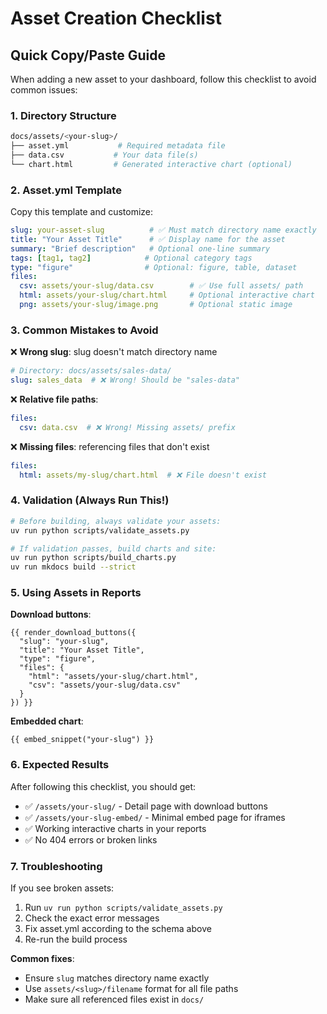 # Asset Creation Checklist

## Quick Copy/Paste Guide

When adding a new asset to your dashboard, follow this checklist to avoid common issues:

### 1. Directory Structure
```bash
docs/assets/<your-slug>/
├── asset.yml           # Required metadata file
├── data.csv           # Your data file(s)
└── chart.html         # Generated interactive chart (optional)
```

### 2. Asset.yml Template
Copy this template and customize:

```yaml
slug: your-asset-slug          # ✅ Must match directory name exactly
title: "Your Asset Title"      # ✅ Display name for the asset
summary: "Brief description"   # Optional one-line summary
tags: [tag1, tag2]            # Optional category tags  
type: "figure"                # Optional: figure, table, dataset
files:
  csv: assets/your-slug/data.csv        # ✅ Use full assets/ path
  html: assets/your-slug/chart.html     # Optional interactive chart
  png: assets/your-slug/image.png       # Optional static image
```

### 3. Common Mistakes to Avoid

❌ **Wrong slug**: slug doesn't match directory name
```yaml
# Directory: docs/assets/sales-data/
slug: sales_data  # ❌ Wrong! Should be "sales-data"
```

❌ **Relative file paths**: 
```yaml
files:
  csv: data.csv  # ❌ Wrong! Missing assets/ prefix
```

❌ **Missing files**: referencing files that don't exist
```yaml
files:
  html: assets/my-slug/chart.html  # ❌ File doesn't exist
```

### 4. Validation (Always Run This!)
```bash
# Before building, always validate your assets:
uv run python scripts/validate_assets.py

# If validation passes, build charts and site:
uv run python scripts/build_charts.py
uv run mkdocs build --strict
```

### 5. Using Assets in Reports

**Download buttons**:
```jinja
{{ render_download_buttons({
  "slug": "your-slug",
  "title": "Your Asset Title", 
  "type": "figure",
  "files": { 
    "html": "assets/your-slug/chart.html",
    "csv": "assets/your-slug/data.csv"
  }
}) }}
```

**Embedded chart**:
```jinja
{{ embed_snippet("your-slug") }}
```

### 6. Expected Results

After following this checklist, you should get:
- ✅ `/assets/your-slug/` - Detail page with download buttons
- ✅ `/assets/your-slug-embed/` - Minimal embed page for iframes
- ✅ Working interactive charts in your reports
- ✅ No 404 errors or broken links

### 7. Troubleshooting

If you see broken assets:
1. Run `uv run python scripts/validate_assets.py` 
2. Check the exact error messages
3. Fix asset.yml according to the schema above
4. Re-run the build process

**Common fixes**:
- Ensure `slug` matches directory name exactly
- Use `assets/<slug>/filename` format for all file paths
- Make sure all referenced files exist in `docs/`

